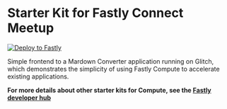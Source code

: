 # Starter Kit for Fastly Connect Meetup

[![Deploy to Fastly](https://deploy.edgecompute.app/button)](https://deploy.edgecompute.app/deploy/kpfleming/fastly-connect-meetup)

Simple frontend to a Mardown Converter application running on Glitch,
which demonstrates the simplicity of using Fastly Compute to
accelerate existing applications.

**For more details about other starter kits for Compute, see the
[Fastly developer
hub](https://developer.fastly.com/solutions/starters)**
